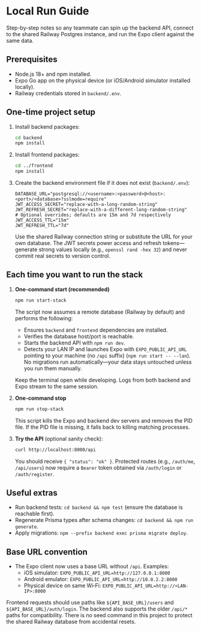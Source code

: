 # Local Run Guide

Step-by-step notes so any teammate can spin up the backend API, connect to the shared Railway Postgres instance, and run the Expo client against the same data.

## Prerequisites
- Node.js 18+ and npm installed.
- Expo Go app on the physical device (or iOS/Android simulator installed locally).
- Railway credentials stored in `backend/.env`.

## One-time project setup
1. Install backend packages:
   ```bash
   cd backend
   npm install
   ```
2. Install frontend packages:
   ```bash
   cd ../frontend
   npm install
   ```
3. Create the backend environment file if it does not exist (`backend/.env`):
   ```env
   DATABASE_URL="postgresql://<username>:<password>@<host>:<port>/<database>?sslmode=require"
   JWT_ACCESS_SECRET="replace-with-a-long-random-string"
   JWT_REFRESH_SECRET="replace-with-a-different-long-random-string"
   # Optional overrides; defaults are 15m and 7d respectively
   JWT_ACCESS_TTL="15m"
   JWT_REFRESH_TTL="7d"
   ```
   Use the shared Railway connection string or substitute the URL for your own database. The JWT secrets power access and refresh tokens—generate strong values locally (e.g., `openssl rand -hex 32`) and never commit real secrets to version control.

## Each time you want to run the stack
1. **One-command start (recommended)**
   ```bash
   npm run start-stack
   ```
   The script now assumes a remote database (Railway by default) and performs the following:
   - Ensures `backend` and `frontend` dependencies are installed.
   - Verifies the database host/port is reachable.
   - Starts the backend API with `npm run dev`.
   - Detects your LAN IP and launches Expo with `EXPO_PUBLIC_API_URL` pointing to your machine (no `/api` suffix) (`npm run start -- --lan`).
   No migrations run automatically—your data stays untouched unless you run them manually.

   Keep the terminal open while developing. Logs from both backend and Expo stream to the same session.

2. **One-command stop**
   ```bash
   npm run stop-stack
   ```
   This script kills the Expo and backend dev servers and removes the PID file. If the PID file is missing, it falls back to killing matching processes.

3. **Try the API** (optional sanity check):
   ```bash
   curl http://localhost:8000/api
   ```
   You should receive `{ "status": "ok" }`. Protected routes (e.g., `/auth/me`, `/api/users`) now require a `Bearer` token obtained via `/auth/login` or `/auth/register`.

## Useful extras
- Run backend tests: `cd backend && npm test` (ensure the database is reachable first).
- Regenerate Prisma types after schema changes: `cd backend && npm run generate`.
- Apply migrations: `npm --prefix backend exec prisma migrate deploy`.

## Base URL convention

- The Expo client now uses a base URL without `/api`. Examples:
  - iOS simulator: `EXPO_PUBLIC_API_URL=http://127.0.0.1:8000`
  - Android emulator: `EXPO_PUBLIC_API_URL=http://10.0.2.2:8000`
  - Physical device on same Wi‑Fi: `EXPO_PUBLIC_API_URL=http://<LAN-IP>:8000`

Frontend requests should use paths like `${API_BASE_URL}/users` and `${API_BASE_URL}/auth/login`. The backend also supports the older `/api/*` paths for compatibility.
There is no seed command in this project to protect the shared Railway database from accidental resets.
